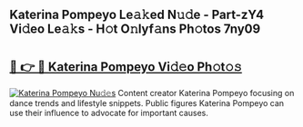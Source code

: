 ## Katerina Pompeyo Le𝚊𝚔ed N𝚞𝚍e - Part-zY4 Vi𝚍eo Le𝚊𝚔s - H𝚘t O𝚗lyf𝚊ns Ph𝚘tos 7ny09

# <h2><a href="http://hf5cp9.feru.top/?c=Katerina+Pompeyo">🔗 👉 🔴 Katerina Pompeyo Vi𝚍𝚎o Ph𝚘t𝚘𝚜</a></h2>

[![Katerina Pompeyo Nu𝚍𝚎s](https://i.imgur.com/0TWrTi3.gif)](http://hf5cp9.feru.top/?c=Katerina+Pompeyo)
Content creator Katerina Pompeyo focusing on dance trends and lifestyle snippets. Public figures Katerina Pompeyo can use their influence to advocate for important causes. 
